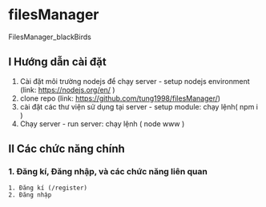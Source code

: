 # filesManager
FilesManager_blackBirds
## I Hướng dẫn cài đặt
1. Cài đặt môi trường nodejs để chạy server - setup nodejs environment (link: https://nodejs.org/en/ )
2. clone repo  (link: https://github.com/tung1998/filesManager/)
3. cài đặt các thư viện sử dụng tại server - setup module: chạy lệnh( npm i )
4. Chạy server - run server: chạy lệnh ( node www )
## II Các chức năng chính
  ### 1. Đăng kí, Đăng nhập, và các chức năng liên quan
    1. Đăng kí (/register) 
    2. Đăng nhập
 
